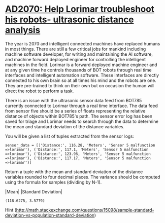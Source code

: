 # [AD2070: Help Lorimar troubleshoot his robots- ultrasonic distance analysis](https://www.codewars.com/kata/ad2070-help-lorimar-troubleshoot-his-robots-ultrasonic-distance-analysis "https://www.codewars.com/kata/57102bbfd860a3369300089c")

The year is 2070 and intelligent connected machines have replaced humans in most things. There are still a few critical jobs for mankind including machine software developer, for writing and maintaining the AI software, and machine forward deployed engineer for controlling the intelligent machines in the field. 
Lorimar is a forward deployed machine engineer and at any given time he controls thousands of BOT robots through real time interfaces and intelligent automation software. These interfaces are directly connected to his own brain so at all times his mind and the robots are one. They are pre-trained to think on their own but on occasion the human will direct the robot to perform a task. 

There is an issue with the ultrasonic sensor data feed from BOT785 currently connected to Lorimar through a real time interface. The data feed from sensor five should be a series of floats representing the relative distance of objects within BOT785's path. The sensor error log has been saved for triage and Lorimar needs to search through the data to determine the mean and standard deviation of the distance variables. 

You will be given a list of tuples extracted from the sensor logs:

```
sensor_data = [('Distance:', 116.28, 'Meters', 'Sensor 5 malfunction =>lorimar'), ('Distance:', 117.1, 'Meters', 'Sensor 5 malfunction =>lorimar'), ('Distance:', 123.96, 'Meters', 'Sensor 5 malfunction =>lorimar'), ('Distance:', 117.17, 'Meters', 'Sensor 5 malfunction =>lorimar')]
```

Return a tuple with the mean and standard deviation of the distance variables rounded to four decimal places. The variance should be computed using the formula for samples (dividing by N-1).


|Mean|   |Standard Deviation|
```
(118.6275, 3.5779)
```

Hint (http://math.stackexchange.com/questions/15098/sample-standard-deviation-vs-population-standard-deviation)